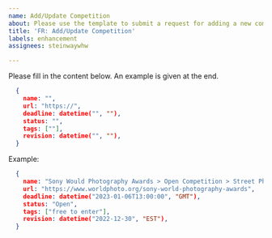 ```yaml
---
name: Add/Update Competition
about: Please use the template to submit a request for adding a new competition.
title: 'FR: Add/Update Competition'
labels: enhancement
assignees: steinwaywhw

---
```


Please fill in the content below. An example is given at the end. 

```json
  {
    name: "",
    url: "https://",
    deadline: datetime("", ""),
    status: "",
    tags: [""],
    revision: datetime("", ""),
  }
```


Example: 

```json
  {
    name: "Sony Would Photography Awards > Open Competition > Street Photography",
    url: "https://www.worldphoto.org/sony-world-photography-awards",
    deadline: datetime("2023-01-06T13:00:00", "GMT"),
    status: "Open",
    tags: ["free to enter"],
    revision: datetime("2022-12-30", "EST"),
  }
```
